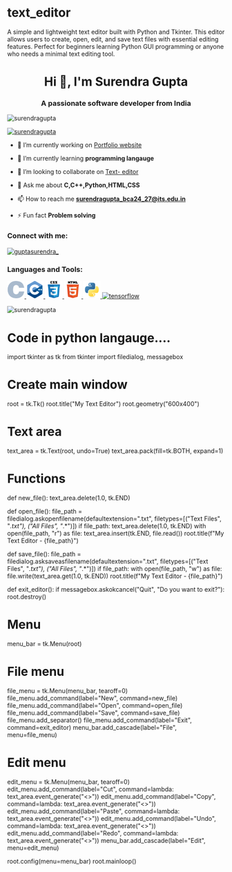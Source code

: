 # text_editor
A simple and lightweight text editor built with Python and Tkinter. This editor allows users to create, open, edit, and save text files with essential editing features. Perfect for beginners learning Python GUI programming or anyone who needs a minimal text editing tool.

<h1 align="center">Hi 👋, I'm Surendra Gupta</h1>
<h3 align="center">A passionate software developer from India</h3>

<p align="left"> <img src="https://komarev.com/ghpvc/?username=surendragupta&label=Profile%20views&color=0e75b6&style=flat" alt="surendragupta" /> </p>

<p align="left"> <a href="https://github.com/ryo-ma/github-profile-trophy"><img src="https://github-profile-trophy.vercel.app/?username=surendragupta" alt="surendragupta" /></a> </p>

- 🔭 I’m currently working on [Portfolio website](https://surendragupta7458011439-ui.github.io/samples_portfolio/)

- 🌱 I’m currently learning **programming langauge**

- 👯 I’m looking to collaborate on [Text- editor](https://surendragupta7458011439-ui.github.io/text_editor/)

- 💬 Ask me about **C,C++,Python,HTML,CSS**

- 📫 How to reach me **surendragupta_bca24_27@its.edu.in**

- ⚡ Fun fact **Problem solving**

<h3 align="left">Connect with me:</h3>
<p align="left">
<a href="https://instagram.com/guptasurendra_" target="blank"><img align="center" src="https://raw.githubusercontent.com/rahuldkjain/github-profile-readme-generator/master/src/images/icons/Social/instagram.svg" alt="guptasurendra_" height="30" width="40" /></a>
</p>

<h3 align="left">Languages and Tools:</h3>
<p align="left"> <a href="https://www.cprogramming.com/" target="_blank" rel="noreferrer"> <img src="https://raw.githubusercontent.com/devicons/devicon/master/icons/c/c-original.svg" alt="c" width="40" height="40"/> </a> <a href="https://www.w3schools.com/cpp/" target="_blank" rel="noreferrer"> <img src="https://raw.githubusercontent.com/devicons/devicon/master/icons/cplusplus/cplusplus-original.svg" alt="cplusplus" width="40" height="40"/> </a> <a href="https://www.w3schools.com/css/" target="_blank" rel="noreferrer"> <img src="https://raw.githubusercontent.com/devicons/devicon/master/icons/css3/css3-original-wordmark.svg" alt="css3" width="40" height="40"/> </a> <a href="https://www.w3.org/html/" target="_blank" rel="noreferrer"> <img src="https://raw.githubusercontent.com/devicons/devicon/master/icons/html5/html5-original-wordmark.svg" alt="html5" width="40" height="40"/> </a> <a href="https://www.python.org" target="_blank" rel="noreferrer"> <img src="https://raw.githubusercontent.com/devicons/devicon/master/icons/python/python-original.svg" alt="python" width="40" height="40"/> </a> <a href="https://www.tensorflow.org" target="_blank" rel="noreferrer"> <img src="https://www.vectorlogo.zone/logos/tensorflow/tensorflow-icon.svg" alt="tensorflow" width="40" height="40"/> </a> </p>

<p><img align="center" src="https://github-readme-stats.vercel.app/api/top-langs?username=surendragupta&show_icons=true&locale=en&layout=compact" alt="surendragupta" /></p>



# Code in python langauge....
import tkinter as tk
from tkinter import filedialog, messagebox

# Create main window
root = tk.Tk()
root.title("My Text Editor")
root.geometry("600x400")

# Text area
text_area = tk.Text(root, undo=True)
text_area.pack(fill=tk.BOTH, expand=1)

# Functions
def new_file():
    text_area.delete(1.0, tk.END)

def open_file():
    file_path = filedialog.askopenfilename(defaultextension=".txt",
                                           filetypes=[("Text Files", "*.txt"), ("All Files", "*.*")])
    if file_path:
        text_area.delete(1.0, tk.END)
        with open(file_path, "r") as file:
            text_area.insert(tk.END, file.read())
        root.title(f"My Text Editor - {file_path}")

def save_file():
    file_path = filedialog.asksaveasfilename(defaultextension=".txt",
                                             filetypes=[("Text Files", "*.txt"), ("All Files", "*.*")])
    if file_path:
        with open(file_path, "w") as file:
            file.write(text_area.get(1.0, tk.END))
        root.title(f"My Text Editor - {file_path}")

def exit_editor():
    if messagebox.askokcancel("Quit", "Do you want to exit?"):
        root.destroy()

# Menu
menu_bar = tk.Menu(root)

# File menu
file_menu = tk.Menu(menu_bar, tearoff=0)
file_menu.add_command(label="New", command=new_file)
file_menu.add_command(label="Open", command=open_file)
file_menu.add_command(label="Save", command=save_file)
file_menu.add_separator()
file_menu.add_command(label="Exit", command=exit_editor)
menu_bar.add_cascade(label="File", menu=file_menu)

# Edit menu
edit_menu = tk.Menu(menu_bar, tearoff=0)
edit_menu.add_command(label="Cut", command=lambda: text_area.event_generate("<<Cut>>"))
edit_menu.add_command(label="Copy", command=lambda: text_area.event_generate("<<Copy>>"))
edit_menu.add_command(label="Paste", command=lambda: text_area.event_generate("<<Paste>>"))
edit_menu.add_command(label="Undo", command=lambda: text_area.event_generate("<<Undo>>"))
edit_menu.add_command(label="Redo", command=lambda: text_area.event_generate("<<Redo>>"))
menu_bar.add_cascade(label="Edit", menu=edit_menu)

root.config(menu=menu_bar)
root.mainloop()
